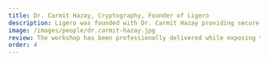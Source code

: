 ```yaml
---
title: Dr. Carmit Hazay, Cryptography, Founder of Ligero
description: Ligero was founded with Dr. Carmit Hazay providing secure multiparty computation (MPC) and zero-knowledge proofs (ZKP). Up to now, the company has raised over a million dollars in seed funding.
image: /images/people/dr.carmit-hazay.jpg
review: The workshop has been professionally delivered while exposing the participants to a variety of interesting tools, which I believe are also useful in daily research. Fulfillment is not just about opening a new start-up, and in that sense, the workshop is an important channel for transferring knowledge regarding handling different functions outside academia.
order: 4
---
```

